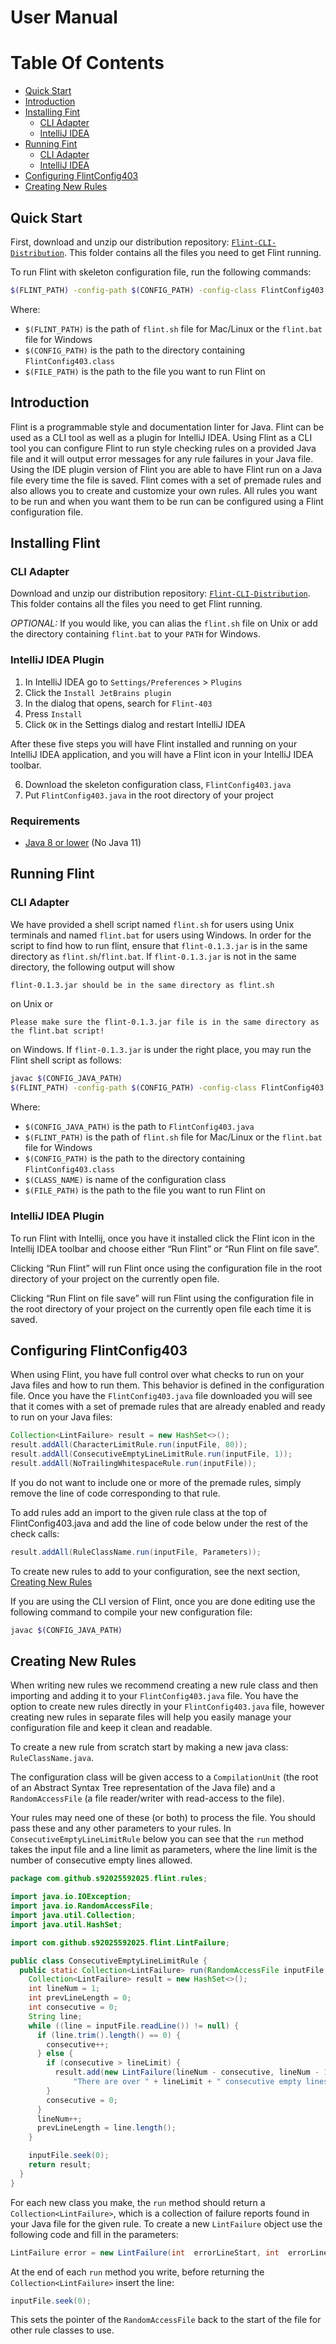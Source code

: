 # User Manual

# Table Of Contents

* [Quick Start](#quick-start)
* [Introduction](#introduction)
* [Installing Fint](#installing-flint)
  * [CLI Adapter](#cli-adapter)
  * [IntelliJ IDEA](#intellij-idea-plugin)
* [Running Fint](#running-flint)
  * [CLI Adapter](#cli-adapter)
  * [IntelliJ IDEA](#intellij-idea-plugin)
* [Configuring FlintConfig403](#configuring-flintconfig403)
* [Creating New Rules](#creating-new-rules)

## Quick Start

First, download and unzip our distribution repository: [`Flint-CLI-Distribution`](https://github.com/elliottdebruin/Flint-CLI-Distribution/archive/master.zip). This folder contains all the files you need to get Flint running.

To run Flint with skeleton configuration file, run the following commands:
```bash
$(FLINT_PATH) -config-path $(CONFIG_PATH) -config-class FlintConfig403 -file-path $(FILE_PATH)
```
Where:
* `$(FLINT_PATH)` is the path of `flint.sh` file for Mac/Linux or the `flint.bat` file for Windows
* `$(CONFIG_PATH)` is the path to the directory containing `FlintConfig403.class`  
* `$(FILE_PATH)` is the path to the file you want to run Flint on

## Introduction

Flint is a programmable style and documentation linter for Java. Flint can be used as a CLI tool as well as a plugin for IntelliJ IDEA. Using Flint as a CLI tool you can configure Flint to run style checking rules on a provided Java file and it will output error messages for any rule failures in your Java file. Using the IDE plugin version of Flint you are able to have Flint run on a Java file every time the file is saved. Flint comes with a set of premade rules and also allows you to create and customize your own rules. All rules you want to be run and when you want them to be run can be configured using a Flint configuration file.
## Installing Flint

### CLI Adapter

Download and unzip our distribution repository:  [`Flint-CLI-Distribution`](https://github.com/elliottdebruin/Flint-CLI-Distribution/archive/master.zip). This folder contains all the files you need to get Flint running.

*OPTIONAL:*
If you would like, you can alias the `flint.sh` file on Unix or add the directory containing `flint.bat` to your `PATH` for Windows.

### IntelliJ IDEA Plugin
1. In IntelliJ IDEA go to `Settings/Preferences` > `Plugins`
2. Click the `Install JetBrains plugin`
3. In the dialog that opens, search for `Flint-403`
4. Press `Install`
5. Click `OK` in the Settings dialog and restart IntelliJ IDEA

After these five steps you will have Flint installed and running on your IntelliJ IDEA application, and you will have a Flint icon in your IntelliJ IDEA toolbar.

6. Download the skeleton configuration class, `FlintConfig403.java`
7. Put `FlintConfig403.java` in the root directory of your project

### Requirements
* [Java 8 or lower](http://www.oracle.com/technetwork/java/javase/downloads/jdk8-downloads-2133151.html) (No Java 11)

## Running Flint

### CLI Adapter

We have provided a shell script named `flint.sh` for users using Unix terminals and named `flint.bat` for users using Windows. In order for the script to find how to run flint, ensure that `flint-0.1.3.jar` is in the same directory as `flint.sh`/`flint.bat`. If `flint-0.1.3.jar` is not in the same directory, the following output will show
```bash
flint-0.1.3.jar should be in the same directory as flint.sh
```
on Unix or
```
Please make sure the flint-0.1.3.jar file is in the same directory as the flint.bat script!
```
on Windows.
If `flint-0.1.3.jar` is under the right place, you may run the Flint shell script as follows:
```bash
javac $(CONFIG_JAVA_PATH)
$(FLINT_PATH) -config-path $(CONFIG_PATH) -config-class FlintConfig403 -file-path $(FILE_PATH)
```
Where:
* `$(CONFIG_JAVA_PATH)` is the path to `FlintConfig403.java`
* `$(FLINT_PATH)` is the path of `flint.sh` file for Mac/Linux or the `flint.bat` file for Windows
* `$(CONFIG_PATH)` is the path to the directory containing `FlintConfig403.class`
* `$(CLASS_NAME)` is name of the configuration class
* `$(FILE_PATH)` is the path to the file you want to run Flint on

### IntelliJ IDEA Plugin

To run Flint with Intellij, once you have it installed click the Flint icon in the Intellij IDEA toolbar and choose either “Run Flint” or “Run Flint on file save”.

Clicking “Run Flint” will run Flint once using the configuration file in the root directory of your project on the currently open file.

Clicking “Run Flint on file save” will run Flint using the configuration file in the root directory of your project on the currently open file each time it is saved.


## Configuring FlintConfig403
When using Flint, you have full control over what checks to run on your Java files and how to run them. This behavior is defined in the configuration file. Once you have the `FlintConfig403.java` file downloaded you will see that it comes with a set of premade rules that are already enabled and ready to run on your Java files:

```java
Collection<LintFailure> result = new HashSet<>();
result.addAll(CharacterLimitRule.run(inputFile, 80));
result.addAll(ConsecutiveEmptyLineLimitRule.run(inputFile, 1));
result.addAll(NoTrailingWhitespaceRule.run(inputFile));
```

If you do not want to include one or more of the premade rules, simply remove the line of code corresponding to that rule.

To add rules add an import to the given rule class at the top of FlintConfig403.java and add the line of code below under the rest of the check calls:
```java
result.addAll(RuleClassName.run(inputFile, Parameters));
```

To create new rules to add to your configuration, see the next section, [Creating New Rules](#creating-new-rules)

If you are using the CLI version of Flint, once you are done editing use the following command to compile your new configuration file:
```bash
javac $(CONFIG_JAVA_PATH)
```

## Creating New Rules

When writing new rules we recommend creating a new rule class and then importing and adding it to your `FlintConfig403.java` file. You have the option to create new rules directly in your `FlintConfig403.java` file, however creating new rules in separate files will help you easily manage your configuration file and keep it clean and readable.

To create a new rule from scratch start by making a new java class: `RuleClassName.java`.

The configuration class will be given access to a `CompilationUnit` (the root of an Abstract Syntax Tree representation of the Java file) and a `RandomAccessFile` (a file reader/writer with read-access to the file).

Your rules may need one of these (or both) to process the file. You should pass these and any other parameters to your rules. In `ConsecutiveEmptyLineLimitRule` below you can see that the `run` method takes the input file and a line limit as parameters, where the line limit is the number of consecutive empty lines allowed.

```java
package com.github.s92025592025.flint.rules;

import java.io.IOException;
import java.io.RandomAccessFile;
import java.util.Collection;
import java.util.HashSet;

import com.github.s92025592025.flint.LintFailure;

public class ConsecutiveEmptyLineLimitRule {
  public static Collection<LintFailure> run(RandomAccessFile inputFile, int lineLimit) throws IOException {
    Collection<LintFailure> result = new HashSet<>();
    int lineNum = 1;
    int prevLineLength = 0;
    int consecutive = 0;
    String line;
    while ((line = inputFile.readLine()) != null) {
      if (line.trim().length() == 0) {
        consecutive++;
      } else {
        if (consecutive > lineLimit) {
          result.add(new LintFailure(lineNum - consecutive, lineNum - 1, 1, prevLineLength + 1,
              "There are over " + lineLimit + " consecutive empty lines."));
        }
        consecutive = 0;
      }
      lineNum++;
      prevLineLength = line.length();
    }

    inputFile.seek(0);
    return result;
  }
}
```

For each new class you make, the `run` method should return a `Collection<LintFailure>`, which is a collection of failure reports found in your Java file for the given rule. To create a new `LintFailure` object use the following code and fill in the parameters:

```java
LintFailure error = new LintFailure(int  errorLineStart, int  errorLineEnd, int  errorColStart, int  errorColEnd, String errorMessage);
```

At the end of each `run` method you write, before returning the `Collection<LintFailure>` insert the line:

```java
inputFile.seek(0);
```

This sets the pointer of the `RandomAccessFile` back to the start of the file for other rule classes to use.
